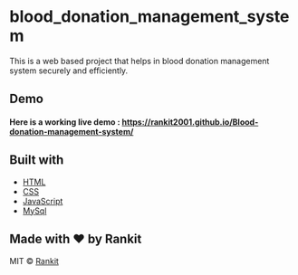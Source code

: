 # blood_donation_management_system

This is a web based project that helps in blood donation management system securely and efficiently.

## Demo
#### Here is a working live demo :  https://rankit2001.github.io/Blood-donation-management-system/

## Built with 

- [HTML](https://developer.mozilla.org/en-US/docs/Web/HTML)
- [CSS](https://developer.mozilla.org/en-US/docs/Web/CSS)
- [JavaScript](https://developer.mozilla.org/en-US/docs/Web/JavaScript)
- [MySql](https://www.mysql.com/)

## Made with ♥ by Rankit


MIT © [Rankit](https://github.com/rankit2001)
